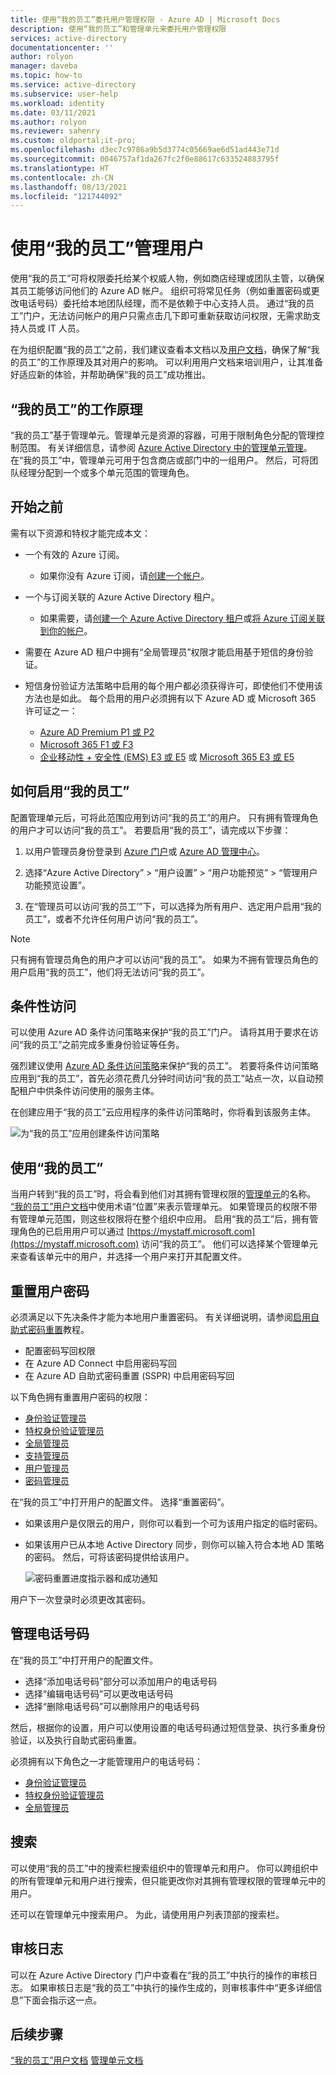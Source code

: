 ```yaml
---
title: 使用“我的员工”委托用户管理权限 - Azure AD | Microsoft Docs
description: 使用“我的员工”和管理单元来委托用户管理权限
services: active-directory
documentationcenter: ''
author: rolyon
manager: daveba
ms.topic: how-to
ms.service: active-directory
ms.subservice: user-help
ms.workload: identity
ms.date: 03/11/2021
ms.author: rolyon
ms.reviewer: sahenry
ms.custom: oldportal;it-pro;
ms.openlocfilehash: d3ec7c9786a9b5d3774c05669ae6d51ad443e71d
ms.sourcegitcommit: 0046757af1da267fc2f0e88617c633524883795f
ms.translationtype: HT
ms.contentlocale: zh-CN
ms.lasthandoff: 08/13/2021
ms.locfileid: "121744092"
---
```

# <a name="manage-your-users-with-my-staff"></a>使用“我的员工”管理用户

使用“我的员工”可将权限委托给某个权威人物，例如商店经理或团队主管，以确保其员工能够访问他们的 Azure AD 帐户。 组织可将常见任务（例如重置密码或更改电话号码）委托给本地团队经理，而不是依赖于中心支持人员。 通过“我的员工”门户，无法访问帐户的用户只需点击几下即可重新获取访问权限，无需求助支持人员或 IT 人员。

在为组织配置“我的员工”之前，我们建议查看本文档以及[用户文档](../user-help/my-staff-team-manager.md)，确保了解“我的员工”的工作原理及其对用户的影响。 可以利用用户文档来培训用户，让其准备好适应新的体验，并帮助确保“我的员工”成功推出。

## <a name="how-my-staff-works"></a>“我的员工”的工作原理

“我的员工”基于管理单元。管理单元是资源的容器，可用于限制角色分配的管理控制范围。 有关详细信息，请参阅 [Azure Active Directory 中的管理单元管理](administrative-units.md)。 在“我的员工”中，管理单元可用于包含商店或部门中的一组用户。 然后，可将团队经理分配到一个或多个单元范围的管理角色。

## <a name="before-you-begin"></a>开始之前

需有以下资源和特权才能完成本文：

* 一个有效的 Azure 订阅。

  * 如果你没有 Azure 订阅，请[创建一个帐户](https://azure.microsoft.com/free/?WT.mc_id=A261C142F)。
* 一个与订阅关联的 Azure Active Directory 租户。

  * 如果需要，请[创建一个 Azure Active Directory 租户](../fundamentals/sign-up-organization.md)或[将 Azure 订阅关联到你的帐户](../fundamentals/active-directory-how-subscriptions-associated-directory.md)。
* 需要在 Azure AD 租户中拥有“全局管理员”权限才能启用基于短信的身份验证。
* 短信身份验证方法策略中启用的每个用户都必须获得许可，即使他们不使用该方法也是如此。 每个启用的用户必须拥有以下 Azure AD 或 Microsoft 365 许可证之一：

  * [Azure AD Premium P1 或 P2](https://www.microsoft.com/security/business/identity-access-management/azure-ad-pricing)
  * [Microsoft 365 F1 或 F3](https://www.microsoft.com/licensing/news/m365-firstline-workers)
  * [企业移动性 + 安全性 (EMS) E3 或 E5](https://www.microsoft.com/microsoft-365/enterprise-mobility-security/compare-plans-and-pricing) 或 [Microsoft 365 E3 或 E5](https://www.microsoft.com/microsoft-365/compare-microsoft-365-enterprise-plans)

## <a name="how-to-enable-my-staff"></a>如何启用“我的员工”

配置管理单元后，可将此范围应用到访问“我的员工”的用户。 只有拥有管理角色的用户才可以访问“我的员工”。 若要启用“我的员工”，请完成以下步骤：

1. 以用户管理员身份登录到 [Azure 门户](https://portal.azure.com)或 [Azure AD 管理中心](https://aad.portal.azure.com)。

1. 选择“Azure Active Directory” > “用户设置” > “用户功能预览” > “管理用户功能预览设置”。   

1. 在“管理员可以访问‘我的员工’”下，可以选择为所有用户、选定用户启用“我的员工”，或者不允许任何用户访问“我的员工”。

> [!Note]
> 只有拥有管理员角色的用户才可以访问“我的员工”。 如果为不拥有管理员角色的用户启用“我的员工”，他们将无法访问“我的员工”。

## <a name="conditional-access"></a>条件性访问

可以使用 Azure AD 条件访问策略来保护“我的员工”门户。 请将其用于要求在访问“我的员工”之前完成多重身份验证等任务。

强烈建议使用 [Azure AD 条件访问策略](../conditional-access/index.yml)来保护“我的员工”。 若要将条件访问策略应用到“我的员工”，首先必须花费几分钟时间访问“我的员工”站点一次，以自动预配租户中供条件访问使用的服务主体。

在创建应用于“我的员工”云应用程序的条件访问策略时，你将看到该服务主体。

![为“我的员工”应用创建条件访问策略](./media/my-staff-configure/conditional-access.png)

## <a name="using-my-staff"></a>使用“我的员工”

当用户转到“我的员工”时，将会看到他们对其拥有管理权限的[管理单元](administrative-units.md)的名称。 [“我的员工”用户文档](../user-help/my-staff-team-manager.md)中使用术语“位置”来表示管理单元。 如果管理员的权限不带有管理单元范围，则这些权限将在整个组织中应用。 启用“我的员工”后，拥有管理角色的已启用用户可以通过 [https://mystaff.microsoft.com](https://mystaff.microsoft.com) 访问“我的员工”。 他们可以选择某个管理单元来查看该单元中的用户，并选择一个用户来打开其配置文件。

## <a name="reset-a-users-password"></a>重置用户密码

必须满足以下先决条件才能为本地用户重置密码。 有关详细说明，请参阅[启用自助式密码重置](../authentication/tutorial-enable-sspr-writeback.md)教程。

* 配置密码写回权限
* 在 Azure AD Connect 中启用密码写回
* 在 Azure AD 自助式密码重置 (SSPR) 中启用密码写回

以下角色拥有重置用户密码的权限：

* [身份验证管理员](permissions-reference.md#authentication-administrator)
* [特权身份验证管理员](permissions-reference.md#privileged-authentication-administrator)
* [全局管理员](permissions-reference.md#global-administrator)
* [支持管理员](permissions-reference.md#helpdesk-administrator)
* [用户管理员](permissions-reference.md#user-administrator)
* [密码管理员](permissions-reference.md#password-administrator)

在“我的员工”中打开用户的配置文件。 选择“重置密码”。

* 如果该用户是仅限云的用户，则你可以看到一个可为该用户指定的临时密码。
* 如果该用户已从本地 Active Directory 同步，则你可以输入符合本地 AD 策略的密码。 然后，可将该密码提供给该用户。

    ![密码重置进度指示器和成功通知](./media/my-staff-configure/reset-password.png)

用户下一次登录时必须更改其密码。

## <a name="manage-a-phone-number"></a>管理电话号码

在“我的员工”中打开用户的配置文件。

* 选择“添加电话号码”部分可以添加用户的电话号码
* 选择“编辑电话号码”可以更改电话号码
* 选择“删除电话号码”可以删除用户的电话号码

然后，根据你的设置，用户可以使用设置的电话号码通过短信登录、执行多重身份验证，以及执行自助式密码重置。

必须拥有以下角色之一才能管理用户的电话号码：

* [身份验证管理员](permissions-reference.md#authentication-administrator)
* [特权身份验证管理员](permissions-reference.md#privileged-authentication-administrator)
* [全局管理员](permissions-reference.md#global-administrator)

## <a name="search"></a>搜索

可以使用“我的员工”中的搜索栏搜索组织中的管理单元和用户。 你可以跨组织中的所有管理单元和用户进行搜索，但只能更改你对其拥有管理权限的管理单元中的用户。

还可以在管理单元中搜索用户。 为此，请使用用户列表顶部的搜索栏。

## <a name="audit-logs"></a>审核日志

可以在 Azure Active Directory 门户中查看在“我的员工”中执行的操作的审核日志。 如果审核日志是“我的员工”中执行的操作生成的，则审核事件中“更多详细信息”下面会指示这一点。

## <a name="next-steps"></a>后续步骤

[“我的员工”用户文档](../user-help/my-staff-team-manager.md)
[管理单元文档](administrative-units.md)
